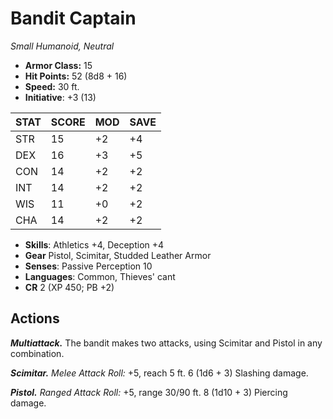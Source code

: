# Bandit Captain

*Small Humanoid, Neutral*

- **Armor Class:** 15
- **Hit Points:** 52 (8d8 + 16)
- **Speed:** 30 ft.
- **Initiative**: +3 (13)

|STAT|SCORE|MOD|SAVE|
| --- | --- | --- | ---- |
| STR | 15 | +2 | +4 |
| DEX | 16 | +3 | +5 |
| CON | 14 | +2 | +2 |
| INT | 14 | +2 | +2 |
| WIS | 11 | +0 | +2 |
| CHA | 14 | +2 | +2 |

- **Skills**: Athletics +4, Deception +4
- **Gear** Pistol, Scimitar, Studded Leather Armor
- **Senses**: Passive Perception 10
- **Languages**: Common, Thieves' cant
- **CR** 2 (XP 450; PB +2)

## Actions

***Multiattack.*** The bandit makes two attacks, using Scimitar and Pistol in any combination.

***Scimitar.*** *Melee Attack Roll:* +5, reach 5 ft. 6 (1d6 + 3) Slashing damage.

***Pistol.*** *Ranged Attack Roll:* +5, range 30/90 ft. 8 (1d10 + 3) Piercing damage.


